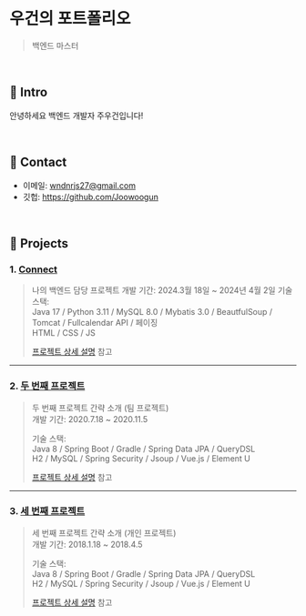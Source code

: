 # 우건의 포트폴리오
> 백엔드 마스터
</br>

## :pushpin: Intro
안녕하세요 백엔드 개발자 주우건입니다!

</br>

## :pushpin: Contact
- 이메일: wndnrjs27@gmail.com
- 깃헙: https://github.com/Joowoogun

</br>

## :pushpin: Projects
### 1. [Connect](https://github.com/orgs/2024-SMHRD-KDT-BigData-23/teams/connect)
> 나의 백엔드 담당 프로젝트
>개발 기간: 2024.3월 18일 ~ 2024년 4월 2일
>기술 스택:  
>Java 17 / Python 3.11 / MySQL 8.0 / Mybatis 3.0 / BeautfulSoup / Tomcat / Fullcalendar API / 페이징
></br>
>HTML / CSS / JS
>  
>[프로젝트 상세 설명](https://github.com/2024-SMHRD-KDT-BigData-23/Connect) 참고

---

### 2. [두 번째 프로젝트](https://github.com/JungHyung2/gitio.io)
>두 번째 프로젝트 간략 소개  (팀 프로젝트)  
>개발 기간: 2020.7.18 ~ 2020.11.5  
>  
>기술 스택:  
>Java 8 / Spring Boot / Gradle / Spring Data JPA / QueryDSL  
>H2 / MySQL / Spring Security / Jsoup / Vue.js / Element U  
>  
>[프로젝트 상세 설명](https://github.com/JungHyung2/gitio.io) 참고

---

### 3. [세 번째 프로젝트](https://github.com/JungHyung2/gitio.io)
>세 번째 프로젝트 간략 소개  (개인 프로젝트)  
>개발 기간: 2018.1.18 ~ 2018.4.5  
>  
>기술 스택:  
>Java 8 / Spring Boot / Gradle / Spring Data JPA / QueryDSL  
>H2 / MySQL / Spring Security / Jsoup / Vue.js / Element U  
>  
>[프로젝트 상세 설명](https://github.com/JungHyung2/gitio.io) 참고
